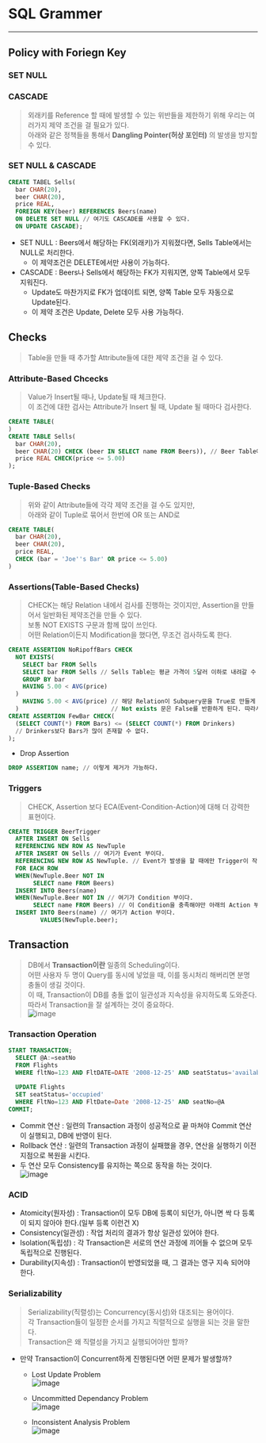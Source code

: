 # SQL Grammer
---
## Policy with Foriegn Key
### SET NULL
### CASCADE
> 외래키를 Reference 할 때에 발생할 수 있는 위반들을 제한하기 위해 우리는 여러가지 제약 조건을 걸 필요가 있다.  
> 아래와 같은 정책들을 통해서 __Dangling Pointer(허상 포인터)__ 의 발생을 방지할 수 있다.  
### SET NULL & CASCADE
```SQL
CREATE TABEL Sells(
  bar CHAR(20),
  beer CHAR(20),
  price REAL,
  FOREIGN KEY(beer) REFERENCES Beers(name)
  ON DELETE SET NULL // 여기도 CASCADE를 사용할 수 있다.
  ON UPDATE CASCADE);
```
- SET NULL : Beers에서 해당하는 FK(외래키)가 지워졌다면, Sells Table에서는 NULL로 처리한다.
  - 이 제약조건은 DELETE에서만 사용이 가능하다.
- CASCADE : Beers나 Sells에서 해당하는 FK가 지워지면, 양쪽 Table에서 모두 지워진다.
  - Update도 마찬가지로 FK가 업데이트 되면, 양쪽 Table 모두 자동으로 Update된다.
  - 이 제약 조건은 Update, Delete 모두 사용 가능하다.

## Checks
> Table을 만들 때 추가할 Attribute들에 대한 제약 조건을 걸 수 있다.  
### Attribute-Based Chcecks
> Value가 Insert될 때나, Update될 때 체크한다.  
> 이 조건에 대한 검사는 Attribute가 Insert 될 때, Update 될 때마다 검사한다.  
```SQL
CREATE TABLE(
)
CREATE TABLE Sells(
  bar CHAR(20),
  beer CHAR(20) CHECK (beer IN SELECT name FROM Beers)), // Beer Table에 있는 Beer만 받는다.
  price REAL CHECK(price <= 5.00)
);
```
### Tuple-Based Checks
> 위와 같이 Attribute들에 각각 제약 조건을 걸 수도 있지만,  
> 아래와 같이 Tuple로 묶어서 한번에 OR 또는 AND로 
```SQL
CREATE TABLE(
  bar CHAR(20),
  beer CHAR(20),
  price REAL,
  CHECK (bar = 'Joe''s Bar' OR price <= 5.00)
)
```
### Assertions(Table-Based Checks)
> CHECK는 해당 Relation 내에서 검사를 진행하는 것이지만, Assertion을 만들어서 일반화된 제약조건을 만들 수 있다.  
> 보통 NOT EXISTS 구문과 함께 많이 쓰인다.  
> 어떤 Relation이든지 Modification을 했다면, 무조건 검사하도록 한다.  
```SQL
CREATE ASSERTION NoRipoffBars CHECK
  NOT EXISTS(
    SELECT bar FROM Sells
    SELECT bar FROM Sells // Sells Table는 평균 가격이 5달러 이하로 내려갈 수 없다.
    GROUP BY bar
    HAVING 5.00 < AVG(price)
  )
    HAVING 5.00 < AVG(price) // 해당 Relation이 Subquery문을 True로 만들게 되는 Query가 들어왔을 경우
  )                          // Not exists 문은 False를 반환하게 된다. 따라서 이 Query는 Rejection 된다.
CREATE ASSERTION FewBar CHECK(
  (SELECT COUNT(*) FROM Bars) <= (SELECT COUNT(*) FROM Drinkers)
  // Drinkers보다 Bars가 많이 존재할 수 없다.
);
```
- Drop Assertion
```SQL
DROP ASSERTION name; // 이렇게 제거가 가능하다.
```
### Triggers
> CHECK, Assertion 보다 ECA(Event-Condition-Action)에 대해 더 강력한 표현이다.  
```SQL
CREATE TRIGGER BeerTrigger
  AFTER INSERT ON Sells
  REFERENCING NEW ROW AS NewTuple
  AFTER INSERT ON Sells // 여기가 Event 부이다.
  REFERENCING NEW ROW AS NewTuple. // Event가 발생을 할 때에만 Trigger이 작동한다.
  FOR EACH ROW
  WHEN(NewTuple.Beer NOT IN
       SELECT name FROM Beers)
  INSERT INTO Beers(name)
  WHEN(NewTuple.Beer NOT IN // 여기가 Condition 부이다.
       SELECT name FROM Beers) // 이 Condition을 충족해야만 아래의 Action 부가 실행이 된다.
  INSERT INTO Beers(name) // 여기가 Action 부이다.
         VALUES(NewTuple.beer);
```

## Transaction
> DB에서 __Transaction이란__ 일종의 Scheduling이다.  
> 어떤 사용자 두 명이 Query를 동시에 넣었을 때, 이를 동시처리 해버리면 분명 충돌이 생길 것이다.  
> 이 때, Transaction이 DB를 충돌 없이 일관성과 지속성을 유지하도록 도와준다.  
> 따라서 Transaction을 잘 설계하는 것이 중요하다.  
![image](https://user-images.githubusercontent.com/71700079/144832718-88acb090-23e9-403d-a6db-75eff0831966.png)  

### Transaction Operation
```SQL
START TRANSACTION;
  SELECT @A:=seatNo
  FROM Flights
  WHERE fltNo=123 AND FltDATE=DATE '2008-12-25' AND seatStatus='available';
  
  UPDATE Flights
  SET seatStatus='occupied'
  WHERE FltNo=123 AND FltDate=Date '2008-12-25' AND seatNo=@A
COMMIT;
```
- Commit 연산 : 일련의 Transaction 과정이 성공적으로 끝 마쳐야 Commit 연산이 실행되고, DB에 반영이 된다.
- Rollback 연산 : 일련의 Transaction 과정이 실패했을 경우, 연산을 실행하기 이전 지점으로 복원을 시킨다.
- 두 연산 모두 Consistency를 유지하는 쪽으로 동작을 하는 것이다.  
![image](https://user-images.githubusercontent.com/71700079/144834325-22793d21-429f-444f-a027-c459d3bace5d.png)  

### ACID
- Atomicity(원자성) : Transaction이 모두 DB에 등록이 되던가, 아니면 싹 다 등록이 되지 않아야 한다.(일부 등록 이런건 X)
- Consistency(일관성) : 작업 처리의 결과가 항상 일관성 있어야 한다.
- Isolation(독립성) : 각 Transaction은 서로의 연산 과정에 끼어들 수 없으며 모두 독립적으로 진행된다.
- Durability(지속성) : Transaction이 반영되었을 때, 그 결과는 영구 지속 되어야 한다.

### Serializability
> Serializability(직렬성)는 Concurrency(동시성)와 대조되는 용어이다.  
> 각 Transaction들이 일정한 순서를 가지고 직렬적으로 실행을 되는 것을 말한다.  
> Transaction은 왜 직렬성을 가지고 실행되어야만 할까?  
- 만약 Transaction이 Concurrent하게 진행된다면 어떤 문제가 발생할까?
  - Lost Update Problem  
  ![image](https://user-images.githubusercontent.com/71700079/144845298-bb2eb384-bceb-4cef-927e-518d195a8f68.png)  

  - Uncommitted Dependancy Problem  
  ![image](https://user-images.githubusercontent.com/71700079/144845325-7e955995-29e7-461c-a119-56dcf7f43bc0.png)  

  - Inconsistent Analysis Problem  
  ![image](https://user-images.githubusercontent.com/71700079/144845351-50f8d0a2-0836-4bde-b253-0bda0f9f7222.png)  
